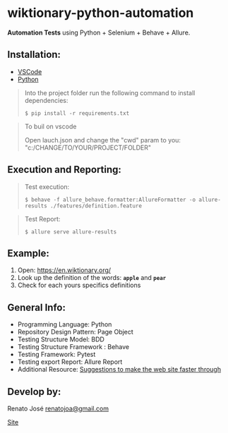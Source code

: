 # wiktionary-python-automation

**Automation Tests** using Python + Selenium + Behave + Allure.

## Installation:

- [VSCode](https://code.visualstudio.com/)
- [Python](https://www.python.org/downloads/)

> Into the project folder run the following command to install dependencies:
>
> `$ pip install -r requirements.txt`

> To buil on vscode 
>
> Open lauch.json and change the "cwd" param to you: "c:/CHANGE/TO/YOUR/PROJECT/FOLDER"

## Execution and Reporting:

> Test execution:
>
> `$ behave -f allure_behave.formatter:AllureFormatter -o allure-results ./features/definition.feature`

> Test Report:
>
> `$ allure serve allure-results`

## Example:

1. Open: https://en.wiktionary.org/
2. Look up the definition of the words: **`apple`** and **`pear`**
3. Check for each yours specifics definitions

## General Info:

- Programming Language: Python
- Repository Design Pattern: Page Object
- Testing Structure Model: BDD
- Testing Structure Framework : Behave
- Testing Framework: Pytest
- Testing export Report: Allure Report
- Additional Resource: [Suggestions to make the web site faster through](https://developers.google.com/speed/pagespeed/insights/?hl=pt-BR&url=https%3A%2F%2Fen.wiktionary.org%2Fwiki%2Fapple)

## Develop by:

Renato José <renatojoa@gmail.com>

[Site](http://www.renato.pw/)
